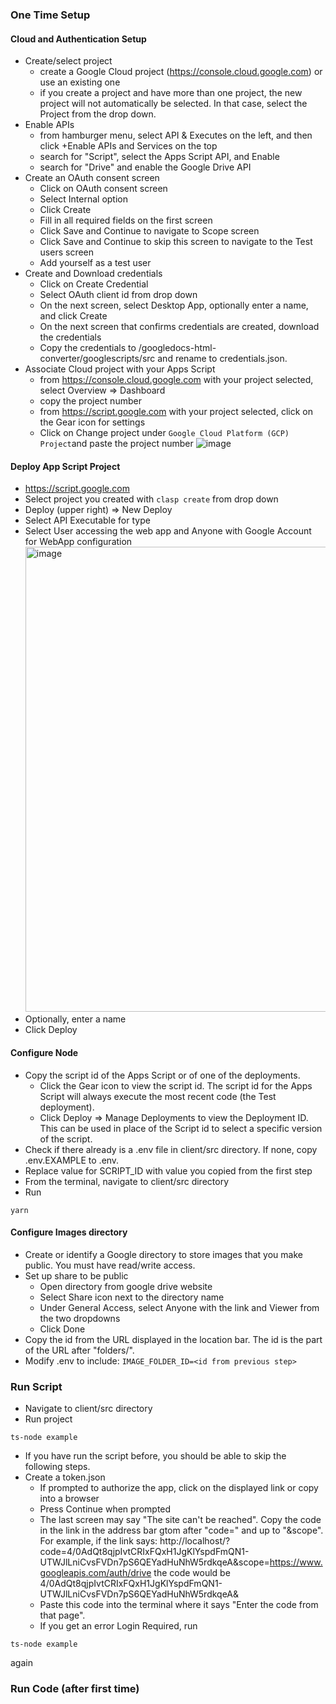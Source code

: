 ### One Time Setup

#### Cloud and Authentication Setup

- Create/select project
  - create a Google Cloud project (https://console.cloud.google.com) or use an existing one
  - if you create a project and have more than one project, the new project will not automatically be selected. In that case, select the Project from the drop down.
- Enable APIs
  - from hamburger menu, select API & Executes on the left, and then click +Enable APIs and Services on the top
  - search for "Script", select the Apps Script API, and Enable
  - search for "Drive" and enable the Google Drive API
- Create an OAuth consent screen
  - Click on OAuth consent screen
  - Select Internal option
  - Click Create
  - Fill in all required fields on the first screen
  - Click Save and Continue to navigate to Scope screen
  - Click Save and Continue to skip this screen to navigate to the Test users screen
  - Add yourself as a test user
- Create and Download credentials
  - Click on Create Credential
  - Select OAuth client id from drop down
  - On the next screen, select Desktop App, optionally enter a name, and click Create
  - On the next screen that confirms credentials are created, download the credentials
  - Copy the credentials to /googledocs-html-converter/googlescripts/src and rename to credentials.json.
- Associate Cloud project with your Apps Script
  - from https://console.cloud.google.com with your project selected, select Overview => Dashboard
  - copy the project number
  - from https://script.google.com with your project selected, click on the Gear icon for settings
  - Click on Change project under `Google Cloud Platform (GCP) Project`and paste the project number
    ![image](https://user-images.githubusercontent.com/32078396/178491762-d5d48dab-191d-41e1-b7ff-3b3315f9d734.png)

#### Deploy App Script Project

- https://script.google.com
- Select project you created with `clasp create` from drop down
- Deploy (upper right) => New Deploy
- Select API Executable for type
- Select User accessing the web app and Anyone with Google Account for WebApp configuration
  <img width="744" alt="image" src="https://user-images.githubusercontent.com/32078396/180614343-3d361498-2e2c-49b7-8e7c-bbb2efa01a23.png">
- Optionally, enter a name
- Click Deploy

#### Configure Node

- Copy the script id of the Apps Script or of one of the deployments.
  - Click the Gear icon to view the script id. The script id for the Apps Script will always execute the most recent code (the Test deployment).
  - Click Deploy => Manage Deployments to view the Deployment ID. This can be used in place of the Script id to select a specific version of the script.
- Check if there already is a .env file in client/src directory. If none, copy .env.EXAMPLE to .env.
- Replace value for SCRIPT_ID with value you copied from the first step
- From the terminal, navigate to client/src directory
- Run

```
yarn
```

#### Configure Images directory

- Create or identify a Google directory to store images that you make public. You must have read/write
  access.
- Set up share to be public
  - Open directory from google drive website
  - Select Share icon next to the directory name
  - Under General Access, select Anyone with the link and Viewer from the two dropdowns
  - Click Done
- Copy the id from the URL displayed in the location bar. The id is the part of the URL after "folders/".
- Modify .env to include: `IMAGE_FOLDER_ID=<id from previous step>`

### Run Script

- Navigate to client/src directory
- Run project

```
ts-node example
```

- If you have run the script before, you should be able to skip the following steps.
- Create a token.json
  - If prompted to authorize the app, click on the displayed link or copy into a browser
  - Press Continue when prompted
  - The last screen may say "The site can't be reached". Copy the code in the link in the address bar gtom after "code=" and up to "&scope". For example, if the link says: http://localhost/?code=4/0AdQt8qjpIvtCRIxFQxH1JgKlYspdFmQN1-UTWJlLniCvsFVDn7pS6QEYadHuNhW5rdkqeA&scope=https://www.googleapis.com/auth/drive the code would be 4/0AdQt8qjpIvtCRIxFQxH1JgKlYspdFmQN1-UTWJlLniCvsFVDn7pS6QEYadHuNhW5rdkqeA&
  - Paste this code into the terminal where it says "Enter the code from that page".
  - If you get an error Login Required, run

```
ts-node example
```

again

### Run Code (after first time)
